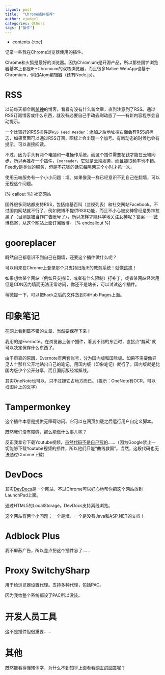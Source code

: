 ```yaml
---
layout: post
title:  "Chrome插件推荐"
author: vjudge1
categories: Others
tags: ["插件"]
---
```

* contents
{:toc}

记录一些我在Chrome浏览器使用的插件。

Chrome和火狐是最好的浏览器。因为Chromium是开源产品，所以那些国铲浏览器基本上都是IE+Chromium的双核浏览器，而且很多Native WebApp也基于Chromium，例如Atom编辑器（还有Node.js）。





# RSS

以前每天都会刷[某神](http://www.lihuanyu.com)的博客，看看有没有什么新文章，直到注意到了RSS。通过RSS订阅博客或什么东西，就没有必要自己手动去刷动态了——有新内容程序会自动提示。

一个比较好的RSS插件是`RSS Feed Reader`：添加之后地址栏右面会有RSS的标志，如果页面可以通过RSS订阅，图标上会出现一个加号。有新动态的时候也会有提示，可以直接阅读。

不过，因为手头有两个电脑和一堆操作系统，而这个插件需要花钱才能在云端同步，所以再推荐一个插件，`Inoreader`，它就是云端服务，而且抓取频率也不错。Feedly是类似的服务，但是不花钱的话它每隔两三个小时才抓一次。

使用云端服务有一个小小问题：墙。如果像我一样已经意识不到自己在翻墙，可以无视这个问题。

[% callout %]
社交网站

国外很多网站都支持RSS，包括维基百科（监视列表）和社交网站Facebook。不过国内网站就不行了，例如微博不提供RSS功能，而且不小心被女神<span class="blackout">曾经是男神</span>拉黑了（目测是被当作广告账号了），所以怎样才能科学地关注女神呢？答案——[微博档案](http://sinacn.weibodangan.com/)，从这个网站上面订阅微博。
[% endcallout %]

# gooreplacer

既然自己都意识不到自己在翻墙，还要这个插件做什么呢？

可以用来在Chrome上登录那个只支持旧版IE的教务系统！就像[这样](/2015/05/29/let-jiao-wu-xi-tong-support-linux/)！

如果想给某个网站（例如只支持IE，或者有什么限制）打补丁，或者某网站经常用但是CDN因为墙而无法正常访问，你还不是站长，可以试试这个插件。

稍微提一下，可以把hack之后的文件放到GitHub Pages上面。

# 印象笔记

在网上看到篇不错的文章，当然要保存下来！

我用的是Evernote。在浏览器上装个插件，看到不错的东西时，直接点“剪藏”就可以决定保存什么东西了。

由于审查的原因，Evernote有两套账号，分为国内版和国际版。如果不需要像异见人士那样公开地贴出自己的笔记，用国内版（印象笔记）就行了。国内版就是比国内版少个公开分享，而且国际版经常掉线。

其实OneNote也可以，只不过嫌它占地方而已。（提示：OneNote有OCR，可以扫图片上的文字）

# Tampermonkey

这个插件本意是提供无障碍访问。它可以在网页加载之后运行用户自定义脚本。

既然我们没有障碍，那么能做什么事儿呢？

反正我拿它下载Youtube视频，[虽然代码不是自己写的](https://sf-addon.com/helper/chrome/helper.user.js?ts=1453720999)……（因为Google禁止一切能够下载Youtube视频的插件，所以他们只能“曲线救国”。当然，这段代码也无法通过Chrome下载）

# DevDocs

其实[DevDocs](http://devdocs.io)是一个网站，不过Chrome可以好心地帮你把这个网站放到LaunchPad上面。

通过HTML5的LocalStorage，DevDocs支持离线浏览。

这个网站有两个小问题：一个是墙，一个是没有Java和ASP.NET的文档！

# Adblock Plus

我不屏蔽广告，所以差点把这个插件忘了……

# Proxy SwitchySharp

用于给浏览器设置代理。支持多种代理，包括PAC。

因为我给整个系统都设了PAC所以没装。

# 开发人员工具

这不是插件但很重要……

# 其他

既然能看得懂残体字，为什么不到知乎上面看看[网友的回答](https://www.zhihu.com/question/19594682)呢？
